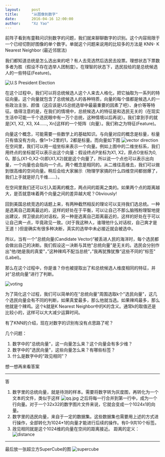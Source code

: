 ```yaml
---
layout:     post
title:      "从图像到数字"
date:       2016-04-16 12:00:00
author:     "Xz Yao"
---
```

前阵子看到有童鞋问识别数字的问题，我们就来聊聊数字的识别。这个内容局限于一个已经切割好图像的单个数字。单就这个问题来说用的比较多的方法是 KNN- K Nearest Neighbor (最近邻居法)

我们都知道总统是怎么选出来的吧？有人去竞选然后选民去投票。理想状态下票数多者为胜（假设不存在选举人团制度）。在理智的状态下，选民投给的是总统候选人的一些特征(Feature)。

![U.S President Election](http://media-2.web.britannica.com/eb-media/30/23330-004-5F6B7994.jpg)

在这个过程中，我们可以将总统候选人这个人来去人格化，把它抽取为一系列的特征向量。这个向量就包含了总统候选人的各种特质，向量的每个值都是候选人的一些政治主张、颜值（这应该是US总统选举中最最重要的因素了吧）、身价等等特征。值得注意的是，在我们的情境中，总统候选人的特征是和选民无关的（在现实生活中可能一千个选民眼中有一万个总统，这种情境以后再说）。我们拿到手的就是[X1, X2, X3, X4......, Xn]这样的一个矩阵（向量）。我们称之为特征(Feature)。

向量这个概念，可能需要一些数学上的基础知识。与向量对应的概念是标量，标量只有值没有方向，像1+1=2里的1，2都是标量。而向量如下图
![vector direction](http://www.physicsclassroom.com/mmedia/vectors/vd.gif)
在空间里，我们可以用一组坐标来表示一个向量。例如上图中的二维坐标系，我们用终点的坐标就可以表示出这个向量：假设终点P坐标为X1, X2，原点O坐标为0, 0。那么(X1-0,X2-0)即(X1,X2)就是这个向量了，所以说一个点也可以表示出向量，一个向量也会指向一个点。两个概念是相同的。从二维往高维去，我们可以做到很高维的空间向量。稍后会给大家展示（物理学家搞的什么四维空间都弱爆了，我们上手就是好几千维……）。

在空间里我们还可以引入距离的概念，两点间的距离之类的。如果两个点的距离越大，是否就意味着两个向量之间的差异越大呢？Obviously!

回到美国总统竞选的话题上来，有两种截然相反的理论可以支持我们选总统。一种是选离自己距离最远的，这样的好处在于平衡，可以让自己不那么脑残粉理智地提出建议，捍卫彼此的对话权。另一种是选离自己距离最近的，这样的好处在于可以让自己爽一点，毕竟政见一致。(对于我这种人，谁理他什么对话权，自己爽才是王道！)但是确实有很多种决断，真实的选举中未必接近就会被选中。

所以，当有一个”总统向量(Candidate Vector)“被丢进人民的海洋时，每个选民都会做出自己的决断。我们假设这一决断与其他"总统向量"是无关的。选民会分别作出"他/她是我的真爱"，”这种辣鸡不配当总统“，”我再犹豫犹豫“这些不同的"标签"(Label)。

那么在这个过程中，你是谁？你也被提取出了和总统候选人维度相同的特征，并对”总统向量”进行了判断。

![voting](https://upload.wikimedia.org/wikipedia/commons/thumb/e/e7/KnnClassification.svg/220px-KnnClassification.svg.png)

为了简化这个过程，我们可以简单的在“总统向量"周围选取k个"选民向量"，这几个选民向量会有不同的判断，如果真爱最多，那么他就当选。如果辣鸡最多，那么他就是个辣鸡。这个k就是K Nearest Neighbor中的K的含义。通常k的取值还是比较小的，这样可以大大减少运算时间。

有了KNN的介绍，现在对数字的识别有没有点思路了呢？

几个问题：

1. 数字中的"总统向量"，这一向量怎么来？这个向量会有多少维？
2. 数字中的"选民向量"，这些向量怎么来？有哪些标签？
3. 什么是数字中的“政见相同”？

想一想再来看答案
***

答

1. 数字里的总统向量，就是待测的样本。需要将数字转为灰度图，再转化为一个文本的文件，类似于这样
![qq.jpg](https://ooo.0o0.ooo/2016/04/17/571349ddafb31.jpg)
之后将每一行合并到第一行中，成为一个行向量。对于一个32x32的数字图片文件来说，它就会变成一个1024x1的向量。
2. 数字里的选民向量，来自于一定的数据集。这些数据集也需要用上述的方式进行操作，全部转化为1024*1的向量才能进行后续的操作。有0-9共10个标签。
3. 政见相同就是这个1024维的向量在空间的距离接近。 
距离的定义：![distance](http://taop.marchtea.com/images/10/10.2/10.2.6.png)

***
最后放一张超立方SuperCube的图
![supercube](https://upload.wikimedia.org/wikipedia/commons/thumb/5/55/8-cell-simple.gif/200px-8-cell-simple.gif)
